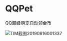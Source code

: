 # QQPet
QQ超级萌宠自动领金币

![TIM截图20190816001337](https://user-images.githubusercontent.com/40329078/63109032-cb786c80-bfba-11e9-9024-9a818f7c5518.png)
